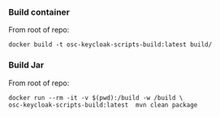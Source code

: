 ### Build container

From root of repo:

```
docker build -t osc-keycloak-scripts-build:latest build/
```

### Build Jar

From root of repo:

```
docker run --rm -it -v $(pwd):/build -w /build \
osc-keycloak-scripts-build:latest  mvn clean package
```
